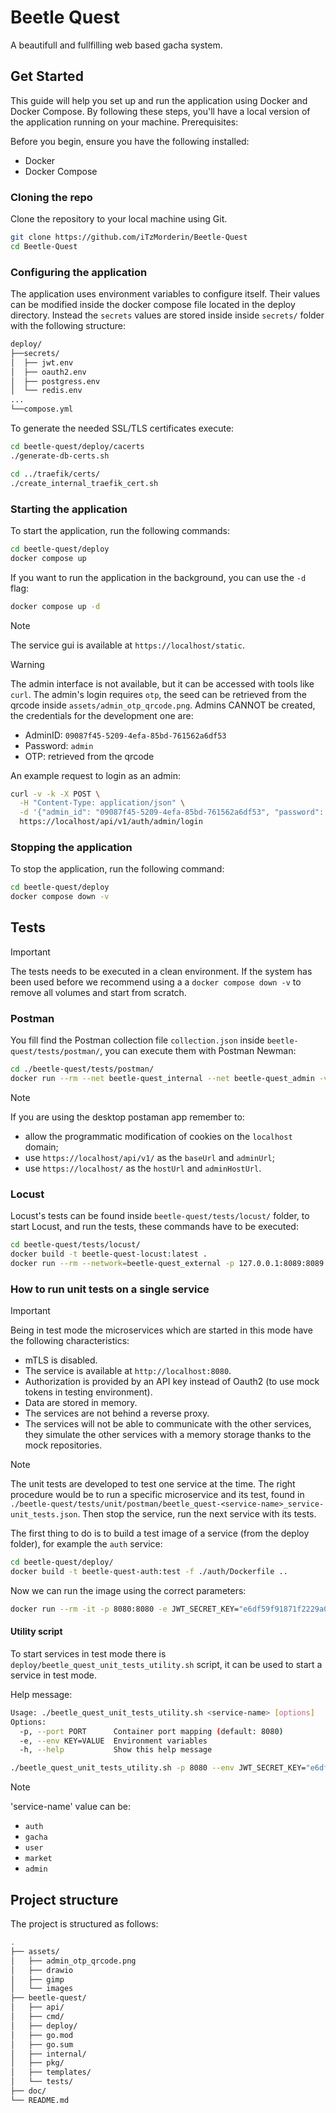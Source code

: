 # Beetle Quest

A beautifull and fullfilling web based gacha system.

## Get Started

This guide will help you set up and run the application using Docker and Docker Compose. By following these steps, you'll have a local version of the application running on your machine.
Prerequisites:

Before you begin, ensure you have the following installed:

- Docker
- Docker Compose

### Cloning the repo

Clone the repository to your local machine using Git.

```bash
git clone https://github.com/iTzMorderin/Beetle-Quest
cd Beetle-Quest
```

### Configuring the application

The application uses environment variables to configure itself. Their values can be modified inside the docker compose file located in the deploy directory. Instead the `secrets` values are stored inside inside `secrets/` folder with the following structure:

```bash
deploy/
├──secrets/
│  ├── jwt.env
│  ├── oauth2.env
│  ├── postgress.env
│  └── redis.env
...
└──compose.yml
```

To generate the needed SSL/TLS certificates execute:

```bash
cd beetle-quest/deploy/cacerts
./generate-db-certs.sh

cd ../traefik/certs/
./create_internal_traefik_cert.sh
```

### Starting the application

To start the application, run the following commands:

```bash
cd beetle-quest/deploy
docker compose up
```

If you want to run the application in the background, you can use the `-d` flag:

```bash
docker compose up -d
```

> [!NOTE]
> The service gui is available at `https://localhost/static`.

> [!WARNING]
> The admin interface is not available, but it can be accessed with tools like `curl`. The admin's
> login requires `otp`, the seed can be retrieved from the qrcode inside `assets/admin_otp_qrcode.png`.
> Admins CANNOT be created, the credentials for the development one are:
>
> - AdminID: `09087f45-5209-4efa-85bd-761562a6df53`
> - Password: `admin`
> - OTP: retrieved from the qrcode

An example request to login as an admin:

```bash
curl -v -k -X POST \
  -H "Content-Type: application/json" \
  -d '{"admin_id": "09087f45-5209-4efa-85bd-761562a6df53", "password": "admin", "otp_code": "<OTP_CODE>"}' \
  https://localhost/api/v1/auth/admin/login
```

### Stopping the application

To stop the application, run the following command:

```bash
cd beetle-quest/deploy
docker compose down -v
```

## Tests

> [!IMPORTANT]
> The tests needs to be executed in a clean environment. If the system has been used before we recommend using a
> a `docker compose down -v` to remove all volumes and start from scratch.

### Postman

You fill find the Postman collection file `collection.json` inside `beetle-quest/tests/postman/`, you can execute them with Postman Newman:

```sh
cd ./beetle-quest/tests/postman/
docker run --rm --net beetle-quest_internal --net beetle-quest_admin -v ./beetle-quest.json:/collection.json postman/newman run /collection.json --bail --insecure --ignore-redirects --color on
```

> [!NOTE]
> If you are using the desktop postaman app remember to:
>
> - allow the programmatic modification of cookies on the `localhost` domain;
> - use `https://localhost/api/v1/` as the `baseUrl` and `adminUrl`;
> - use `https://localhost/` as the `hostUrl` and `adminHostUrl`.

### Locust

Locust's tests can be found inside `beetle-quest/tests/locust/` folder, to start Locust, and run the tests, these commands have to be executed:

```sh
cd beetle-quest/tests/locust/
docker build -t beetle-quest-locust:latest .
docker run --rm --network=beetle-quest_external -p 127.0.0.1:8089:8089 beetle-quest-locust:latest
```

### How to run unit tests on a single service

> [!IMPORTANT]
> Being in test mode the microservices which are started in this mode have the following characteristics:
>
> - mTLS is disabled.
> - The service is available at `http://localhost:8080`.
> - Authorization is provided by an API key instead of Oauth2 (to use mock tokens in testing environment).
> - Data are stored in memory.
> - The services are not behind a reverse proxy.
> - The services will not be able to communicate with the other services, they simulate the other services with a memory storage thanks to the mock repositories.

> [!NOTE]
> The unit tests are developed to test one service at the time. The right procedure would be to run a specific microservice and
> its test, found in `./beetle-quest/tests/unit/postman/beetle_quest-<service-name>_service-unit_tests.json`.
> Then stop the service, run the next service with its tests.

The first thing to do is to build a test image of a service (from the deploy folder), for example the `auth` service:

```sh
cd beetle-quest/deploy/
docker build -t beetle-quest-auth:test -f ./auth/Dockerfile ..
```

Now we can run the image using the correct parameters:

```sh
docker run --rm -it -p 8080:8080 -e JWT_SECRET_KEY="e6df59f91871f2229a0296c6b5ffaf44cef6af30cd05057857b9f0a74b0d28c1" beetle-quest-auth:test
```

#### Utility script

To start services in test mode there is `deploy/beetle_quest_unit_tests_utility.sh` script, it can be used to start a service in test mode.

Help message:

```sh
Usage: ./beetle_quest_unit_tests_utility.sh <service-name> [options]
Options:
  -p, --port PORT      Container port mapping (default: 8080)
  -e, --env KEY=VALUE  Environment variables
  -h, --help           Show this help message
```

```sh
./beetle_quest_unit_tests_utility.sh -p 8080 --env JWT_SECRET_KEY="e6df59f91871f2229a0296c6b5ffaf44cef6af30cd05057857b9f0a74b0d28c1" <service-name>
```

> [!NOTE]
> 'service-name' value can be:
>
> - `auth`
> - `gacha`
> - `user`
> - `market`
> - `admin`

## Project structure

The project is structured as follows:

```bash
.
├── assets/
│   ├── admin_otp_qrcode.png
│   ├── drawio
│   ├── gimp
│   └── images
├── beetle-quest/
│   ├── api/
│   ├── cmd/
│   ├── deploy/
│   ├── go.mod
│   ├── go.sum
│   ├── internal/
│   ├── pkg/
│   ├── templates/
│   └── tests/
├── doc/
└── README.md
```
